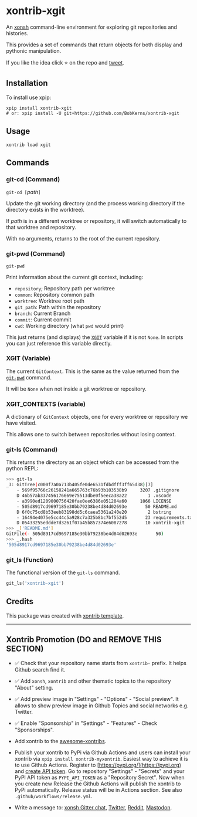 # xontrib-xgit

An [xonsh](https://xon.sh) command-line environment for exploring git repositories and histories.

This provides a set of commands that return objects for both display and pythonic manipulation.

If you like the idea click ⭐ on the repo and <a href="https://twitter.com/intent/tweet?text=Nice%20xontrib%20for%20the%20xonsh%20shell!&url=https://github.com/BobKerns/xontrib-xgit" target="_blank">tweet</a>.

## Installation

To install use xpip:

```xsh
xpip install xontrib-xgit
# or: xpip install -U git+https://github.com/BobKerns/xontrib-xgit
```

## Usage

```xsh
xontrib load xgit
```

## Commands

### git-cd (Command)

`git-cd [`_path_`]`

Update the git working directory (and the process working directory if the directory exists in the worktree).

If _path_ is in a different worktree or repository, it will switch automatically to that worktree and repository.

With no arguments, returns to the root of the current repository.

### git-pwd (Command)

`git-pwd`

Print information about the current git context, including:

- `repository`; Repository path per worktree
- `common`: Repository common path
- `worktree`: Worktree root path
- `git_path`: Path within the repository
- `branch`: Current Branch
- `commit`: Current commit
- `cwd`: Working directory (what `pwd` would print)

This just returns (and displays) the [`XGIT`](#xgit-variable) variable if it is not `None`. In scripts you can just reference this variable directly.

### XGIT (Variable)

The current `GitContext`. This is the same as the value returned from the [`git-pwd`](#git-pwd-command) command.

It will be `None` when not inside a git worktree or repository.

### XGIT_CONTEXTS (variable)

A dictionary of `GitContext` objects, one for every worktree or repository we have visited.

This allows one to switch between repositories without losing context.

### git-ls (Command)

This returns the directory as an object which can be accessed from the python REPL:

```bash
>>> git-ls
_3: GitTree(c000f7a0a713b405fe0de6531fdbdfff3ff65d38)[7]
    - 569f95766c26158241a665763c76b93b103538b9     3207 .gitignore
    D 46b57ab337456176669e75513dbe0f5eeca38a22        1 .vscode
    - a3990ed1209000756420fae0ee6386e051204a60     1066 LICENSE
    - 505d8917cd9697185e30bb79238be4d84d02693e       50 README.md
    D 6f0c75cd8b53eeb83198dd5c6caea5361a240e20        2 bstring
    - 16494e4075e5cc44c5a928c7a325b8bc7bf552d5       23 requirements.txt
    D 05433255eddde7d3261f07a45b857374e6087278       10 xontrib-xgit
>>> _['README.md']
GitFile(- 505d8917cd9697185e30bb79238be4d84d02693e       50)
>>> _.hash
'505d8917cd9697185e30bb79238be4d84d02693e'
```

### git_ls (Function)

The functional version of the `git-ls` command.

```python
git_ls('xontrib-xgit')
```

## Credits

This package was created with [xontrib template](https://github.com/xonsh/xontrib-template).

--------------------

## Xontrib Promotion (DO and REMOVE THIS SECTION)

- ✅ Check that your repository name starts from `xontrib-` prefix. It helps Github search find it.

- ✅ Add `xonsh`, `xontrib` and other thematic topics to the repository "About" setting.

- ✅ Add preview image in "Settings" - "Options" - "Social preview". It allows to show preview image in Github Topics and social networks e.g. Twitter.

- ✅ Enable "Sponsorship" in "Settings" - "Features" - Check "Sponsorships".

- Add xontrib to the [awesome-xontribs](https://github.com/xonsh/awesome-xontribs).

- Publish your xontrib to PyPi via Github Actions and users can install your xontrib via `xpip install xontrib-myxontrib`. Easiest way to achieve it is to use Github Actions. Register to [https://pypi.org/](https://pypi.org) and [create API token](https://pypi.org/help/#apitoken). Go to repository "Settings" - "Secrets" and your PyPI API token as `PYPI_API_TOKEN` as a "Repository Secret". Now when you create new Release the Github Actions will publish the xontrib to PyPi automatically. Release status will be in Actions section. See also `.github/workflows/release.yml`.

- Write a message to: [xonsh Gitter chat](https://gitter.im/xonsh/xonsh?utm_source=xontrib-template&utm_medium=xontrib-template-promo&utm_campaign=xontrib-template-promo&utm_content=xontrib-template-promo), [Twitter](https://twitter.com/intent/tweet?text=xonsh%20is%20a%20Python-powered,%20cross-platform,%20Unix-gazing%20shell%20language%20and%20command%20prompt.&url=https://github.com/BobKerns/xontrib-xgit), [Reddit](https://www.reddit.com/r/xonsh), [Mastodon](https://mastodon.online/).
